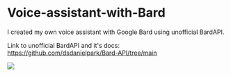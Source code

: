 # Voice-assistant-with-Bard
I created my own voice assistant with Google Bard using unofficial BardAPI.

Link to unofficial BardAPI and it's docs: https://github.com/dsdanielpark/Bard-API/tree/main

<img src='https://media.tenor.com/e73LQkmBbcUAAAAC/mr-robot-happy.gif'>
